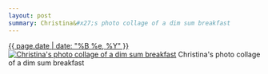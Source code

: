 ```yaml
---
layout: post
summary: Christina&#x27;s photo collage of a dim sum breakfast
---
```


<p>
  <time><a href="/408">{{ page.date | date: "%B %e, %Y" }}</a></time>
  <a href="/408"><img src="{{ site.assets_url }}/408-640.jpg" srcset="{{ site.assets_url }}/408-1280.jpg 1280w, {{ site.assets_url }}/408-960.jpg 960w, {{ site.assets_url }}/408-640.jpg 640w, {{ site.assets_url }}/408-320.jpg 320w" sizes="(min-width: 700px) 50vw, calc(100vw - 2rem)" alt="Christina&#x27;s photo collage of a dim sum breakfast" /></a>
  <span>Christina&#x27;s photo collage of a dim sum breakfast</span>
</p>
